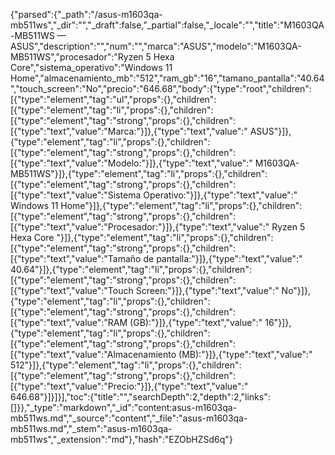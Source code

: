 {"parsed":{"_path":"/asus-m1603qa-mb511ws","_dir":"","_draft":false,"_partial":false,"_locale":"","title":"M1603QA-MB511WS — ASUS","description":"","num":"","marca":"ASUS","modelo":"M1603QA-MB511WS","procesador":"Ryzen 5 Hexa Core","sistema_operativo":"Windows 11 Home","almacenamiento_mb":"512","ram_gb":"16","tamano_pantalla":"40.64","touch_screen":"No","precio":"646.68","body":{"type":"root","children":[{"type":"element","tag":"ul","props":{},"children":[{"type":"element","tag":"li","props":{},"children":[{"type":"element","tag":"strong","props":{},"children":[{"type":"text","value":"Marca:"}]},{"type":"text","value":" ASUS"}]},{"type":"element","tag":"li","props":{},"children":[{"type":"element","tag":"strong","props":{},"children":[{"type":"text","value":"Modelo:"}]},{"type":"text","value":" M1603QA-MB511WS"}]},{"type":"element","tag":"li","props":{},"children":[{"type":"element","tag":"strong","props":{},"children":[{"type":"text","value":"Sistema Operativo:"}]},{"type":"text","value":" Windows 11 Home"}]},{"type":"element","tag":"li","props":{},"children":[{"type":"element","tag":"strong","props":{},"children":[{"type":"text","value":"Procesador:"}]},{"type":"text","value":" Ryzen 5 Hexa Core "}]},{"type":"element","tag":"li","props":{},"children":[{"type":"element","tag":"strong","props":{},"children":[{"type":"text","value":"Tamaño de pantalla:"}]},{"type":"text","value":" 40.64"}]},{"type":"element","tag":"li","props":{},"children":[{"type":"element","tag":"strong","props":{},"children":[{"type":"text","value":"Touch Screen:"}]},{"type":"text","value":" No"}]},{"type":"element","tag":"li","props":{},"children":[{"type":"element","tag":"strong","props":{},"children":[{"type":"text","value":"RAM (GB):"}]},{"type":"text","value":" 16"}]},{"type":"element","tag":"li","props":{},"children":[{"type":"element","tag":"strong","props":{},"children":[{"type":"text","value":"Almacenamiento (MB):"}]},{"type":"text","value":" 512"}]},{"type":"element","tag":"li","props":{},"children":[{"type":"element","tag":"strong","props":{},"children":[{"type":"text","value":"Precio:"}]},{"type":"text","value":" 646.68"}]}]}],"toc":{"title":"","searchDepth":2,"depth":2,"links":[]}},"_type":"markdown","_id":"content:asus-m1603qa-mb511ws.md","_source":"content","_file":"asus-m1603qa-mb511ws.md","_stem":"asus-m1603qa-mb511ws","_extension":"md"},"hash":"EZObHZSd6q"}